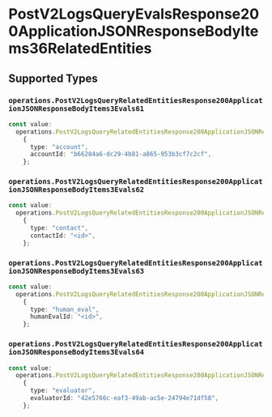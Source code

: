 # PostV2LogsQueryEvalsResponse200ApplicationJSONResponseBodyItems36RelatedEntities


## Supported Types

### `operations.PostV2LogsQueryRelatedEntitiesResponse200ApplicationJSONResponseBodyItems3Evals61`

```typescript
const value:
  operations.PostV2LogsQueryRelatedEntitiesResponse200ApplicationJSONResponseBodyItems3Evals61 =
    {
      type: "account",
      accountId: "b66284a6-dc29-4b81-a865-953b3cf7c2cf",
    };
```

### `operations.PostV2LogsQueryRelatedEntitiesResponse200ApplicationJSONResponseBodyItems3Evals62`

```typescript
const value:
  operations.PostV2LogsQueryRelatedEntitiesResponse200ApplicationJSONResponseBodyItems3Evals62 =
    {
      type: "contact",
      contactId: "<id>",
    };
```

### `operations.PostV2LogsQueryRelatedEntitiesResponse200ApplicationJSONResponseBodyItems3Evals63`

```typescript
const value:
  operations.PostV2LogsQueryRelatedEntitiesResponse200ApplicationJSONResponseBodyItems3Evals63 =
    {
      type: "human_eval",
      humanEvalId: "<id>",
    };
```

### `operations.PostV2LogsQueryRelatedEntitiesResponse200ApplicationJSONResponseBodyItems3Evals64`

```typescript
const value:
  operations.PostV2LogsQueryRelatedEntitiesResponse200ApplicationJSONResponseBodyItems3Evals64 =
    {
      type: "evaluator",
      evaluatorId: "42e5766c-eaf3-49ab-ac5e-24794e71df58",
    };
```

